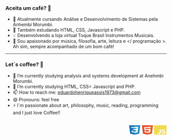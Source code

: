 ### Aceita um café? 👋

<!--
**Ducabelo/ducabelo** is a ✨ _special_ ✨ repository because its `README.md` (this file) appears on your GitHub profile.

Here are some ideas to get you started:
-->
- 🔭 Atualmente cursando Análise e Desenvolvimento de Sistemas pela Anhembi Morumbi.
- 🌱 Também estudando HTML, CSS, Javascript e PHP.
- 💡  Desenvolvendo a loja virtual Toque Brasil Instrumentos Musicais.
- 🎸 Sou apaixonado por música, filosofia, arte, leitura e </ programação >. Ah sim, sempre acompanhado de um bom café!

---
### Let´s coffee? 👋


- 🔭 I’m currently studying analysis and systems development at Anehmbi Morumbi.
- 🌱 I’m currently studying HTML, CSS< Javascript and PHP.
- 📫 How to reach me: eduardohenriqueassis1973@gmail.com
- 😄 Pronouns: feel free
- ⚡ I´m passionate about art, philosophy, music, reading, programming and I just love Coffee!!


<div style="display: inline_block"><br>
  <img align="right" alt="Du-Js" height="30" width="40" src="https://raw.githubusercontent.com/devicons/devicon/master/icons/javascript/javascript-plain.svg"> 
  <img align="right" alt="Du-HTML" height="30" width="40" src="https://raw.githubusercontent.com/devicons/devicon/master/icons/html5/html5-original.svg">
  <img align="right" alt="Du-CSS" height="30" width="40" src="https://raw.githubusercontent.com/devicons/devicon/master/icons/css3/css3-original.svg">
</div>
